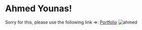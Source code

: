 # Ahmed Younas!
Sorry for this, please use the following link =>: 
[Portfolio](https://4hmed7ounas.github.io/Portfolio/portfolio.html)
![ahmed](https://github.com/4hmed7ounas/Portfolio.github.io/assets/142696963/93e5d22f-882b-4b06-9268-9d48cfc1e504)
